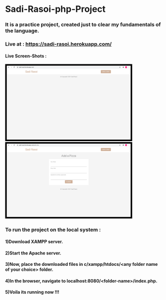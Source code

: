 # Sadi-Rasoi-php-Project

### It is a practice project, created just to clear my fundamentals of the language.

### Live at : https://sadi-rasoi.herokuapp.com/

#### Live Screen-Shots : 

 <p float="left">
 <kbd><img style="border: 5px solid black" src="https://github.com/techschneiderrr/sadi-rasoi-php-project/blob/main/img/1.png?raw=true" width="400"></kbd>  
 <kbd><img style="border: 5px solid black" src="https://github.com/techschneiderrr/sadi-rasoi-php-project/blob/main/img/2.png?raw=true" width="400"></kbd>
 </p>

### To run the project on the local system :

#### 1)Download XAMPP server.

#### 2)Start the Apache server.

#### 3)Now, place the downloaded files in c/xampp/htdocs/\<any folder name of your choice> folder.

#### 4)In the browser, navigate to localhost:8080/\<folder-name>/index.php.

#### 5)Voila its running now !!!
